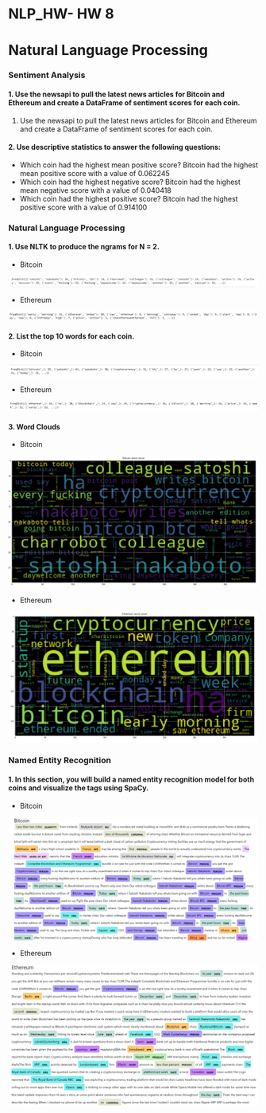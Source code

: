 # NLP_HW- HW 8
# Natural Language Processing 


### Sentiment Analysis
#### 1. Use the newsapi to pull the latest news articles for Bitcoin and Ethereum and create a DataFrame of sentiment scores for each coin.

1. Use the newsapi to pull the latest news articles for Bitcoin and Ethereum and create a DataFrame of sentiment scores for each coin.
#### 2. Use descriptive statistics to answer the following questions:

* Which coin had the highest mean positive score? Bitcoin had the highest mean positive score with a value of 0.062245
* Which coin had the highest negative score? Bitcoin had the highest mean negative score with a value of 0.040418
* Which coin had the highest positive score? Bitcoin had the highest positive score with a value of 0.914100

### Natural Language Processing

#### 1. Use NLTK to produce the ngrams for N = 2.
* Bitcoin

![table](https://github.com/andreaovelar/NLP_HW/blob/master/NGRAMB.PNG "NGRAMB")

* Ethereum 

![table](https://github.com/andreaovelar/NLP_HW/blob/master/NGRAME.PNG "NGRAME")

#### 2. List the top 10 words for each coin.

* Bitcoin

![table](https://github.com/andreaovelar/NLP_HW/blob/master/TOPB.PNG "TOPB")

* Ethereum 

![table](https://github.com/andreaovelar/NLP_HW/blob/master/TOPE.PNG "TOPE")

#### 3. Word Clouds 
* Bitcoin

![table](https://github.com/andreaovelar/NLP_HW/blob/master/WCB.PNG "WCB")

* Ethereum 

![table](https://github.com/andreaovelar/NLP_HW/blob/master/WCE.PNG "WCE")




### Named Entity Recognition
#### 1. In this section, you will build a named entity recognition model for both coins and visualize the tags using SpaCy.


* Bitcoin

![table](https://github.com/andreaovelar/NLP_HW/blob/master/NERB.PNG "WCB")

* Ethereum 

![table](https://github.com/andreaovelar/NLP_HW/blob/master/NERE.PNG "WCE")
